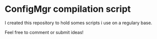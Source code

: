 # ConfigMgr compilation script

I created this repository to hold somes scripts i use on a regulary base.

Feel free to comment or submit ideas!
